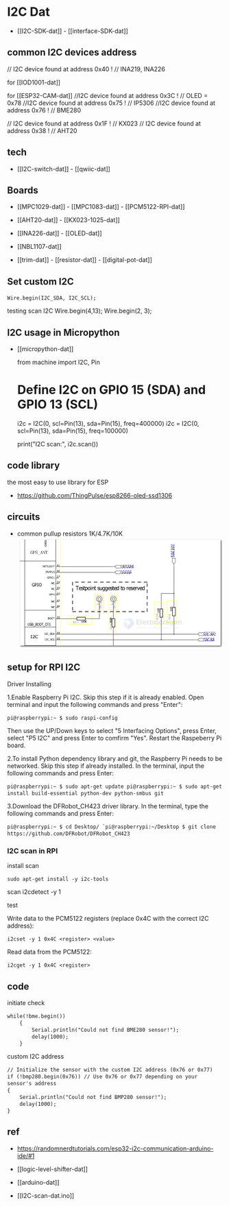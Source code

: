 
# I2C Dat 

- [[I2C-SDK-dat]] - [[interface-SDK-dat]]

## common I2C devices address 


// I2C device found at address 0x40  !  // INA219, INA226

for [[IOD1001-dat]]

for [[ESP32-CAM-dat]]
//I2C device found at address 0x3C  ! // OLED = 0x78
//I2C device found at address 0x75  ! // IP5306
//I2C device found at address 0x76  ! // BME280


// I2C device found at address 0x1F  ! // KX023
// I2C device found at address 0x38  ! // AHT20


## tech 

- [[I2C-switch-dat]] - [[qwiic-dat]]

## Boards 

- [[MPC1029-dat]] - [[MPC1083-dat]] - [[PCM5122-RPI-dat]]

- [[AHT20-dat]] - [[KX023-1025-dat]]

- [[INA226-dat]] - [[OLED-dat]]

- [[NBL1107-dat]]

- [[trim-dat]] - [[resistor-dat]] - [[digital-pot-dat]]




## Set custom I2C 

    Wire.begin(I2C_SDA, I2C_SCL);

testing scan I2C
    Wire.begin(4,13);
    Wire.begin(2, 3);

## I2C usage in Micropython 

- [[micropython-dat]]

    from machine import I2C, Pin

    # Define I2C on GPIO 15 (SDA) and GPIO 13 (SCL)

    i2c = I2C(0, scl=Pin(13), sda=Pin(15), freq=400000)
    i2c = I2C(0, scl=Pin(13), sda=Pin(15), freq=100000)


    print("I2C scan:", i2c.scan())

## code library 

the most easy to use library for ESP
- https://github.com/ThingPulse/esp8266-oled-ssd1306


## circuits 

- common pullup resistors 1K/4.7K/10K
![](2024-07-10-01-21-40.png)


## setup for RPI I2C 

Driver Installing

1.Enable Raspberry Pi I2C. Skip this step if it is already enabled. Open terminal and input the following commands and press "Enter":

    pi@raspberrypi:~ $ sudo raspi-config

Then use the UP/Down keys to select "5 Interfacing Options", press Enter, select "P5 I2C" and press Enter to comfirm "Yes". Restart the Raspeberry Pi board.

2.To install Python dependency library and git, the Raspberry Pi needs to be networked. Skip this step if already installed. In the terminal, input the following commands and press Enter:

    pi@raspberrypi:~ $ sudo apt-get update pi@raspberrypi:~ $ sudo apt-get install build-essential python-dev python-smbus git

3.Download the DFRobot_CH423 driver library. In the terminal, type the following commands and press Enter:

    pi@raspberrypi:~ $ cd Desktop/ `pi@raspberrypi:~/Desktop $ git clone https://github.com/DFRobot/DFRobot_CH423


### I2C scan in RPI 

install scan 

    sudo apt-get install -y i2c-tools

scan 
    i2cdetect -y 1

test

Write data to the PCM5122 registers (replace 0x4C with the correct I2C address):

    i2cset -y 1 0x4C <register> <value>

Read data from the PCM5122:

    i2cget -y 1 0x4C <register>



## code 

initiate check 

    while(!bme.begin())
        {
            Serial.println("Could not find BME280 sensor!");
            delay(1000);
        }

 custom I2C address 

    // Initialize the sensor with the custom I2C address (0x76 or 0x77)
    if (!bmp280.begin(0x76)) // Use 0x76 or 0x77 depending on your sensor's address
    {
        Serial.println("Could not find BMP280 sensor!");
        delay(1000);
    }
  

## ref 

- https://randomnerdtutorials.com/esp32-i2c-communication-arduino-ide/#1


- [[logic-level-shifter-dat]]


- [[arduino-dat]]

- [[I2C-scan-dat.ino]]